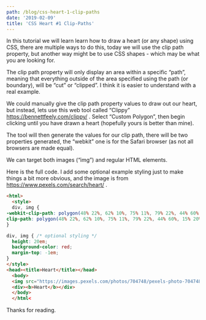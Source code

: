 ```yaml
---
path: /blog/css-heart-1-clip-paths
date: '2019-02-09'
title: 'CSS Heart #1 Clip-Paths'
---
```

In this tutorial we will learn learn how to draw a heart (or any shape) using CSS, there are multiple ways to do this, today we will use the clip path property, but another way might be to use CSS shapes - which may be what you are looking for. 

The clip path property will only display an area within a specific “path”, meaning that everything outside of the area specified using the path (or boundary), will be “cut” or “clipped”. I think it is easier to understand with a real example. 

We could manually give the clip path property values to draw out our heart, but instead, lets use this web tool called “Clippy” https://bennettfeely.com/clippy/ . Select “Custom Polygon”, then begin clicking until you have drawn a heart (hopefully yours is better than mine). 

The tool will then generate the values for our clip path, there will be two properties generated, the “webkit” one is for the Safari browser (as not all browsers are made equal). 

We can target both images (“img”) and regular HTML elements. 


Here is the full code. I add some optional example styling just to make things a bit more obvious, and the image is from https://www.pexels.com/search/heart/ .

```html
<html> 
  <style>  
  div, img { 
-webkit-clip-path: polygon(48% 22%, 62% 10%, 75% 11%, 79% 22%, 44% 60%, 15% 20%, 19% 8%, 31% 10%);
clip-path: polygon(48% 22%, 62% 10%, 75% 11%, 79% 22%, 44% 60%, 15% 20%, 19% 8%, 31% 10%);
} 

div, img { /* optional styling */
  height: 20em; 
  background-color: red; 
  margin-top: -1em; 
} 
</style> 
<head><title>Heart</title></head> 
  <body> 
  <img src="https://images.pexels.com/photos/704748/pexels-photo-704748.jpeg?auto=compress&cs=tinysrgb&dpr=1&w=500" alt="heart" />
  <div><b>Heart</b></div> 
  </body> 
  </html< 
```

Thanks for reading. 

